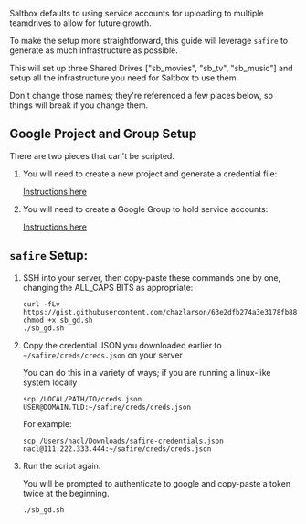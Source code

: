 Saltbox defaults to using service accounts for uploading to multiple teamdrives to allow for future growth.

To make the setup more straightforward, this guide will leverage `safire` to generate as much infrastructure as possible.

This will set up three Shared Drives ["sb_movies", "sb_tv", "sb_music"] and setup all the infrastructure you need for Saltbox to use them.

Don't change those names; they're referenced a few places below, so things will break if you change them.

## Google Project and Group Setup

There are two pieces that can't be scripted.

1. You will need to create a new project and generate a credential file:

    [Instructions here](../reference/google-project-setup.md)

2. You will need to create a Google Group to hold service accounts:

    [Instructions here](../reference/google-group-setup.md)

## `safire` Setup:

1. SSH into your server, then copy-paste these commands one by one, changing the ALL_CAPS BITS as appropriate:

    ```
    curl -fLv https://gist.githubusercontent.com/chazlarson/63e2dfb274a3e3178fb88485fe62943f/raw/550d7fc7c69f0c9f3c5ac1818571db66b416e3fb/sb_gd.sh
    chmod +x sb_gd.sh
    ./sb_gd.sh
    ```

2. Copy the credential JSON you downloaded earlier to `~/safire/creds/creds.json` on your server
   
    You can do this in a variety of ways; if you are running a linux-like system locally

    ```
    scp /LOCAL/PATH/TO/creds.json USER@DOMAIN.TLD:~/safire/creds/creds.json
    ```

    For example:
   
    ```
    scp /Users/nacl/Downloads/safire-credentials.json nacl@111.222.333.444:~/safire/creds/creds.json
    ``` 

3. Run the script again.

    You will be prompted to authenticate to google and copy-paste a token twice at the beginning.
    
    ```
    ./sb_gd.sh
    ```
